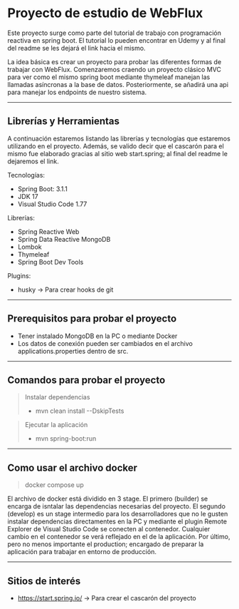 # Proyecto de estudio de WebFlux

Este proyecto surge como parte del tutorial de trabajo con programación reactiva en spring boot. El tutorial lo pueden encontrar en Udemy y al final del readme se les dejará el link hacia el mismo.

La idea básica es crear un proyecto para probar las diferentes formas de trabajar con WebFlux. Comenzaremos craendo un proyecto clásico MVC para ver como el mismo spring boot mediante thymeleaf manejan las llamadas asíncronas a la base de datos. Posteriormente, se añadirá una api para manejar los endpoints de nuestro sistema.

---

## Librerías y Herramientas

A continuación estaremos listando las librerías y tecnologías que estaremos utilizando en el proyecto. Además, se valido decir que el cascarón para el mismo fue elaborado gracias al sitio web start.spring; al final del readme le dejaremos el link.

Tecnologías:
- Spring Boot: 3.1.1
- JDK 17
- Visual Studio Code 1.77

Librerías:
- Spring Reactive Web
- Spring Data Reactive MongoDB
- Lombok
- Thymeleaf
- Spring Boot Dev Tools

Plugins:
- husky -> Para crear hooks de git

---

## Prerequisitos para probar el proyecto

- Tener instalado MongoDB en la PC o mediante Docker
- Los datos de conexión pueden ser cambiados en el archivo applications.properties dentro de src.

---

## Comandos para probar el proyecto

> Instalar dependencias
> - mvn clean install --DskipTests

> Ejecutar la aplicación
> - mvn spring-boot:run

---

## Como usar el archivo docker

> docker compose up

El archivo de docker está dividido en 3 stage. 
El primero (builder) se encarga de isntalar las dependencias necesarias del proyecto.
El segundo (develop) es un stage intermedio para los desarrolladores que no le gusten instalar dependencias directamentes en la PC y mediante el plugin Remote Explorer de Visual Studio Code se conecten al contenedor. Cualquier cambio en el contenedor se verá reflejado en el de la aplicación.
Por último, pero no menos importante el production; encargado de preparar la aplicación para trabajar en entorno de producción.

---

## Sitios de interés

- https://start.spring.io/ -> Para crear el cascarón del proyecto